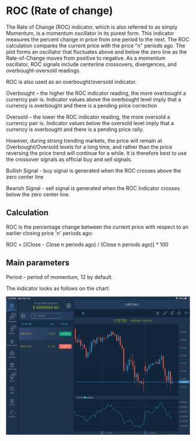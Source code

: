 # ROC \(Rate of change\)

The Rate of Change \(ROC\) indicator, which is also referred to as simply Momentum, is a momentum oscillator in its purest form. This indicator measures the percent change in price from one period to the next. The ROC calculation compares the current price with the price "n" periods ago. The plot forms an oscillator that fluctuates above and below the zero line as the Rate-of-Change moves from positive to negative. As a momentum oscillator, ROC signals include centerline crossovers, divergences, and overbought-oversold readings.

ROC is also used as an overbought/oversold indicator.

Overbought – the higher the ROC indicator reading, the more overbought a currency pair is. Indicator values above the overbought level imply that a currency is overbought and there is a pending price correction

Oversold – the lower the ROC indicator reading, the more oversold a currency pair is. Indicator values below the oversold level imply that a currency is overbought and there is a pending price rally.

However, during strong trending markets, the price will remain at Overbought/Oversold levels for a long time, and rather than the price reversing the price trend will continue for a while. It is therefore best to use the crossover signals as official buy and sell signals.

Bullish Signal - buy signal is generated when the ROC crosses above the zero center line

Bearish Signal - sell signal is generated when the ROC Indicator crosses below the zero center line.

## Calculation <a id="calculation"></a>

ROC is the percentage change between the current price with respect to an earlier closing price 'n' periods ago:

ROC = \[\(Close - Close n periods ago\) / \(Close n periods ago\)\] \* 100

## Main parameters <a id="main-parameters"></a>

Period – period of momentum, 12 by default.

The indicator looks as follows on the chart:

![](../../../../../.gitbook/assets/roc%20%282%29.jpg)

